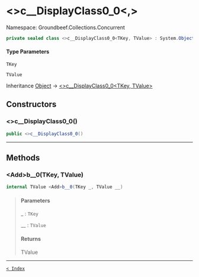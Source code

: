 # &lt;&gt;c__DisplayClass0_0&lt;,&gt;

Namespace: Groundbeef.Collections.Concurrent

```csharp
private sealed class <>c__DisplayClass0_0<TKey, TValue> : System.Object
```

#### Type Parameters

`TKey`<br>

`TValue`<br>

Inheritance [Object](https://docs.microsoft.com/en-us/dotnet/api/system.object) → [&lt;&gt;c__DisplayClass0_0&lt;TKey, TValue&gt;]({}c__DisplayClass0_0-2.md)

## Constructors

### &lt;&gt;c__DisplayClass0_0()

```csharp
public <>c__DisplayClass0_0()
```

> 

---

## Methods

### &lt;Add&gt;b__0(TKey, TValue)

```csharp
internal TValue <Add>b__0(TKey _, TValue __)
```

> #### Parameters
> 
> _ : `TKey`<br>
> 
> __ : `TValue`<br>
> 
> #### Returns
> 
> TValue<br>
> 

---

[`< Index`](..\index.md)
